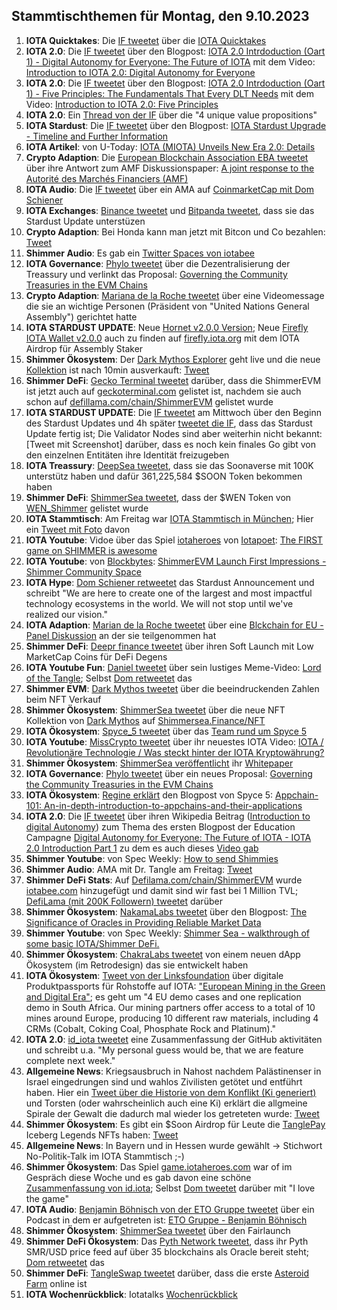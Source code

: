 ## Stammtischthemen für Montag, den 9.10.2023

1. **IOTA Quicktakes**: Die [IF tweetet](https://x.com/iota/status/1708768891411808646?s=20) über die [IOTA Quicktakes]()
2. **IOTA 2.0**: Die [IF tweetet](https://x.com/iota/status/1708829188965142923?s=20) über den Blogpost: [IOTA 2.0 Intrdoduction (Oart 1) - Digital Autonomy for Everyone: The Future of IOTA](https://blog.iota.org/digital-autonomy-for-everyone/) mit dem Video: [Introduction to IOTA 2.0: Digital Autonomy for Everyone](https://www.youtube.com/watch?v=3qoBNd9anug)
3. **IOTA 2.0**: Die [IF tweetet](https://x.com/iota/status/1709191578676342876?s=20) über den Blogpost: [IOTA 2.0 Intrdoduction (Oart 1) - Five Principles: The Fundamentals That Every DLT Needs](https://blog.iota.org/five-principles-iota20/) mit dem Video: [Introduction to IOTA 2.0: Five Principles](https://www.youtube.com/watch?v=damRZ1qYxp8&t=14s)
4. **IOTA 2.0**: Ein [Thread von der IF](https://x.com/iota/status/1708852406841229665?s=20) über die "4 unique value propositions" 
5. **IOTA Stardust**: Die [IF tweetet](https://x.com/iota/status/1708859392840302867?s=20) über den Blogpost: [IOTA Stardust Upgrade - Timeline and Further Information](https://blog.iota.org/iota-stardust-upgrade/)
6. **IOTA Artikel**: von U-Today: [IOTA (MIOTA) Unveils New Era 2.0: Details](https://u.today/iota-miota-unveils-new-era-20-details?utm_source=dlvr.it&utm_medium=twitter)
7. **Crypto Adaption**: Die [European Blockchain Association EBA tweetet](https://x.com/EUBLASORG/status/1708775803285065946?s=20) über ihre Antwort zum AMF Diskussionspaper: [A joint response to the Autorité des Marchés Financiers (AMF)](https://europeanblockchainassociation.org/2023/09/30/a-joint-response-to-the-autorite-des-marches-financiers-amf/)
8. **IOTA Audio**: Die [IF tweetet](https://x.com/iota/status/1709150487528845702?s=20) über ein AMA auf [CoinmarketCap mit Dom Schiener](https://coinmarketcap.com/community/post/331092921/#action=oauth&state=RY3BYFBNRNSVZFBBGBGCER3MR27A4HE6)
9. **IOTA Exchanges**: [Binance tweetet](https://x.com/iota/status/1709171819792519210?s=20) und [Bitpanda tweetet](https://x.com/Bitpanda_global/status/1709214190072647823?s=20), dass sie das Stardust Update unterstüzen
10. **Crypto Adaption**: Bei Honda kann man jetzt mit Bitcon und Co bezahlen: [Tweet](https://x.com/AltcoinDailyio/status/1708938634324508980?s=20)
11. **Shimmer Audio**: Es gab ein [Twitter Spaces von iotabee](https://x.com/iotabee/status/1709236940610912745?s=20)
12. **IOTA Governance**: [Phylo tweetet](https://x.com/PhyloIota/status/1709055052357443899?s=20) über die Dezentralisierung der Treassury und verlinkt das Proposal: [Governing the Community Treasuries in the EVM Chains](https://govern.iota.org/t/governing-the-community-treasuries-in-the-evm-chains/1676)
13. **Crypto Adaption**: [Mariana de la Roche tweetet](https://x.com/Marianadlrw/status/1709195567685841396?s=20) über eine Videomessage die sie an wichtige Personen (Präsident von "United Nations General Assembly") gerichtet hatte
14. **IOTA STARDUST UPDATE**: Neue [Hornet v2.0.0 Version](https://github.com/iotaledger/hornet/releases/tag/v2.0.0); Neue [Firefly IOTA Wallet v2.0.0](https://github.com/iotaledger/firefly/releases) auch zu finden auf [firefly.iota.org](firefly.iota.org) mit dem IOTA Airdrop für Assembly Staker
15. **Shimmer Ökosystem**: Der [Dark Mythos Explorer](https://explorer.dark-mythos.com/mint/shimmer-sea) geht live und die neue [Kollektion](https://shimmersea.finance/nfts/collections/0x76B185C0e2c76a347CCb41EF3078954173de80dE) ist nach 10min ausverkauft: [Tweet](https://x.com/DarkMythosIOTA/status/1709239646914220119?s=20)
16. **Shimmer DeFi**: [Gecko Terminal tweetet](https://x.com/GeckoTerminal/status/1709460836564218211?s=20) darüber, dass die ShimmerEVM ist jetzt auch auf [geckoterminal.com](https://www.geckoterminal.com/de/shimmerevm/pools) gelistet ist, nachdem sie auch schon auf [defillama.com/chain/ShimmerEVM](https://defillama.com/chain/ShimmerEVM) gelistet wurde
17. **IOTA STARDUST UPDATE**: Die [IF tweetet](https://x.com/iota/status/1709448264766922963?s=20) am Mittwoch über den Beginn des Stardust Updates und 4h später [tweetet die IF](https://x.com/iota/status/1709504576972275914?s=20), dass das Stardust Update fertig ist; Die Validator Nodes sind aber weiterhin nicht bekannt: [Tweet mit Screenshot] darüber, dass es noch kein finales Go gibt von den einzelnen Entitäten ihre Identität freizugeben
18. **IOTA Treassury**: [DeepSea tweetet](https://x.com/Deep_Sea_Iotan/status/1709261205280616843?s=20), dass sie das Soonaverse mit 100K unterstütz haben und dafür 361,225,584 $SOON Token bekommen haben
19. **Shimmer DeFi**: [ShimmerSea tweetet](https://x.com/ShimmerSeaDEX/status/1709267265110089906?s=20), dass der $WEN Token von [WEN_Shimmer](https://twitter.com/WEN_Shimmer) gelistet wurde
20. **IOTA Stammtisch**: Am Freitag war [IOTA Stammtisch in München](https://www.meetup.com/iota-muc/events/295959784/?utm_medium=referral&utm_campaign=share-btn_savedevents_share_modal&utm_source=twitter); Hier ein [Tweet mit Foto](https://x.com/Vrom14286662/status/1710539617110217168?s=20) davon
21. **IOTA Youtube**: Vidoe über das Spiel [iotaheroes](https://game.iotaheroes.com/) von [Iotapoet](https://twitter.com/IotaPoet): [The FIRST game on SHIMMER is awesome](https://youtu.be/TplD7vkMrkY?si=qbnLyonOluUbOQux)
22. **IOTA Youtube**: von [Blockbytes](https://twitter.com/blockbytescom): [ShimmerEVM Launch First Impressions - Shimmer Community Space](https://www.youtube.com/watch?v=TplD7vkMrkY)
23. **IOTA Hype**: [Dom Schiener retweetet](https://x.com/DomSchiener/status/1709512726563729803?s=20) das Stardust Announcement und schreibt "We are here to create one of the largest and most impactful technology ecosystems in the world. We will not stop until we've realized our vision."
24. **IOTA Adaption**: [Marian de la Roche tweetet](https://x.com/Marianadlrw/status/1709568419970888123?s=20) über eine [Blckchain for EU - Panel Diskussion](https://youtu.be/8xnForQXEl8?feature=shared) an der sie teilgenommen hat
25. **Shimmer DeFi**: [Deepr finance tweetet](https://x.com/DeeprFinance/status/1709569813142438192?s=20) über ihren Soft Launch mit Low MarketCap Coins für DeFi Degens
26. **IOTA Youtube Fun**: [Daniel tweetet](https://x.com/danielasdf22/status/1709600333343670392?s=20) über sein lustiges Meme-Video: [Lord of the Tangle](https://www.youtube.com/watch?v=aoVenoqfSf0); Selbst [Dom retweetet](https://x.com/DomSchiener/status/1709623362035532241?s=20) das
27. **Shimmer EVM**: [Dark Mythos tweetet](https://x.com/DarkMythosIOTA/status/1709601191758348588?s=20) über die beeindruckenden Zahlen beim NFT Verkauf
28. **Shimmer Ökosystem**: [ShimmerSea tweetet](https://x.com/ShimmerSeaDEX/status/1709612771875160093?s=20) über die neue NFT Kollektion von [Dark Mythos](https://twitter.com/DarkMythosIOTA) auf [Shimmersea.Finance/NFT](https://shimmersea.finance/nfts)
29. **IOTA Ökosystem**: [Spyce_5 tweetet](https://x.com/SPYCE_5/status/1709819267707703298?s=20) über das [Team rund um Spyce 5](https://spyce5.com/about-us/)
30. **IOTA Youtube**: [MissCrypto tweetet](https://x.com/MissCryptoGER/status/1709841457345896604?s=20) über ihr neuestes IOTA Video: [IOTA / Revolutionäre Technologie / Was steckt hinter der IOTA Kryptowährung?](https://youtu.be/qDkOu56QVNI?si=ysToPdPJekzot6s5)
32. **Shimmer Ökosystem**: [ShimmerSea veröffentlicht](https://x.com/ShimmerSeaDEX/status/1709825393115406532?s=20) ihr [Whitepaper](https://whitepaper.shimmersea.finance/)
33. **IOTA Governance**: [Phylo tweetet](https://x.com/PhyloIota/status/1711178845276270646?s=20) über ein neues Proposal: [Governing the Community Treasuries in the EVM Chains](https://govern.iota.org/t/governing-the-community-treasuries-in-the-evm-chains/1676/3)
34. **IOTA Ökosystem**: [Regine erklärt](https://x.com/Energine/status/1709867497581584784?s=20) den Blogpost von Spyce 5: [Appchain-101: An-in-depth-introduction-to-appchains-and-their-applications](https://spyce5.com/appchains/appchain-101-an-in-depth-introduction-to-appchains-and-their-applications/)
35. **IOTA 2.0**: Die [IF tweetet](https://x.com/iota/status/1709916347621072977?s=20) über ihren Wikipedia Beitrag ([Introduction to digital Autonomy](https://wiki.iota.org/learn/protocols/iota2.0/introduction-to-digital-autonomy)) zum Thema des ersten Blogpost der Education Campagne [Digital Autonomy for Everyone: The Future of IOTA - IOTA 2.0 Introduction Part 1](https://blog.iota.org/digital-autonomy-for-everyone/) zu dem es auch dieses [Video gab](https://www.youtube.com/embed/3qoBNd9anug?autoplay=1&auto_play=true)
36. **Shimmer Youtube**: von Spec Weekly: [How to send Shimmies](https://youtu.be/DnTy3-zN628)
37. **Shimmer Audio**: AMA mit Dr. Tangle am Freitag: [Tweet](https://x.com/ShimmerSeaDEX/status/1709931447212028233?s=20)
38. **Shimmer DeFi Stats**: Auf [Defilama.com/chain/ShimmerEVM](https://defillama.com/chain/ShimmerEVM) wurde [iotabee.com](https://iotabee.com/) hinzugefügt und damit sind wir fast bei 1 Million TVL; [DefiLama (mit 200K Followern) tweetet](https://x.com/DefiLlama/status/1709966353925296359?s=20) darüber
39. **Shimmer Ökosystem**: [NakamaLabs tweetet](https://x.com/Nakama_Labs/status/1709938230743928973?s=20) über den Blogpost: [The Significance of Oracles in Providing Reliable Market Data](https://medium.com/@NakamaLabs/the-significance-of-oracles-in-providing-reliable-market-data-bd27e65658b4)
40. **Shimmer Youtube**: von Spec Weekly: [Shimmer Sea - walkthrough of some basic IOTA/Shimmer DeFi.](https://www.youtube.com/watch?v=DnTy3-zN628)
41. **Shimmer Ökosystem**: [ChakraLabs tweetet](https://x.com/LabsChakra/status/1710158695886189003?s=20) von einem neuen dApp Ökosystem (im Retrodesign) das sie entwickelt haben
42. **IOTA Ökosystem**: [Tweet von der Linksfoundation](https://x.com/LinksFoundation/status/1707301694172708881?s=20) über digitale Produktpassports für Rohstoffe auf IOTA: ["European Mining in the Green and Digital Era"](https://www.mastermine-project.eu/); es geht um "4 EU demo cases and one replication demo in South Africa. Our mining partners offer access to a total of 10 mines around Europe, producing 10 different raw materials, including 4 CRMs (Cobalt, Coking Coal, Phosphate Rock and Platinum)."
43. **IOTA 2.0**: [id_iota tweetet](https://x.com/id_iota/status/1710640754249404744?s=20) eine Zusammenfassung der GitHub aktivitäten und schreibt u.a. "My personal guess would be, that we are feature complete next week."
44. **Allgemeine News**: Kriegsausbruch in Nahost nachdem Palästinenser in Israel eingedrungen sind und wahlos Zivilisten getötet und entführt haben. Hier ein [Tweet über die Historie von dem Konflikt (Ki generiert)](https://x.com/APompliano/status/1711177236043178219?s=20) und Torsten (oder wahrscheinlich auch eine Ki) erklärt die allgmeine Spirale der Gewalt die dadurch mal wieder los getreteten wurde: [Tweet](https://x.com/theissler/status/1710912233889214972?s=20)
45. **Shimmer Ökosystem**: Es gibt ein $Soon Airdrop für Leute die [TanglePay](https://twitter.com/tanglepaycom) Iceberg Legends NFTs haben: [Tweet](https://x.com/tanglepaycom/status/1711262514183553518?s=20)
46. **Allgemeine News**: In Bayern und in Hessen wurde gewählt -> Stichwort No-Politik-Talk im IOTA Stammtisch ;-)
47. **Shimmer Ökosystem**: Das Spiel [game.iotaheroes.com](https://game.iotaheroes.com/) war of im Gespräch diese Woche und es gab davon eine schöne [Zusammenfassung von id.iota](https://x.com/id_iota/status/1711015376010547519?s=20); Selbst [Dom tweetet](https://x.com/DomSchiener/status/1711265063078682708?s=20) darüber mit "I love the game"
48. **IOTA Audio**: [Benjamin Böhnisch von der ETO Gruppe tweetet](https://x.com/BenBoenisch/status/1710377203848863883?s=20) über ein Podcast in dem er aufgetreten ist: [ETO Gruppe - Benjamin Böhnisch](https://open.spotify.com/episode/4aJw2AI7HyprplJPaUR1KH)
49. **Shimmer Ökosystem**: [ShimmerSea tweetet](https://x.com/ShimmerSeaDEX/status/1711260205038854424?s=20) über den Fairlaunch
50. **Shimmer DeFi Ökosystem**: Das [Pyth Network tweetet](https://x.com/PythNetwork/status/1711291121752588778?s=20), dass ihr Pyth SMR/USD price feed auf über 35 blockchains als Oracle bereit steht; [Dom retweetet](https://x.com/DomSchiener/status/1711292407629664718?s=20) das
51. **Shimmer DeFi**: [TangleSwap tweetet](https://x.com/TangleSwap/status/1711352286956364258?s=20) darüber, dass die erste [Asteroid Farm](https://app.tangleswap.exchange/farm) online ist
52. **IOTA Wochenrückblick**: Iotatalks [Wochenrückblick](https://www.iota-talk.com/index.php?article/330-wochenr%C3%BCckblick-vom-1-bis-7-oktober-2023/)
